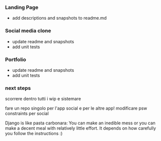 ### Landing Page
- add descriptions and snapshots to readme.md

### Social media clone
- update readme and snapshots
- add unit tests

### Portfolio
- update readme and snapshots
- add unit tests 

### next steps
scorrere dentro tutti i wip e sistemare

fare un repo singolo per l'app social e per le altre app!
modificare psw constraints per social


Django is like pasta carbonara:
You can make an inedible mess
or you can make a decent meal with relatively little effort.
It depends on how carefully you follow the instructions :)

